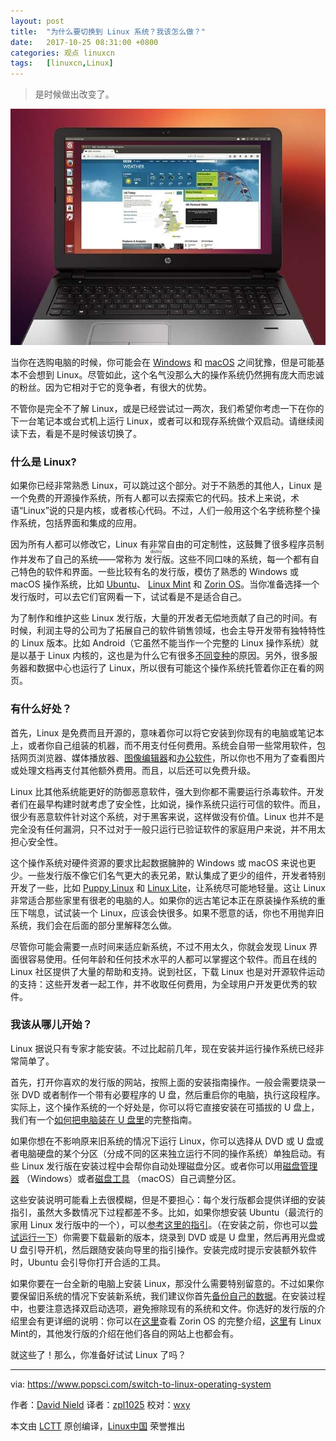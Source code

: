 ```yaml
---
layout: post
title:	"为什么要切换到 Linux 系统？我该怎么做？"
date:	2017-10-25 08:31:00 +0800 
categories:	观点 linuxcn 
tags:	[linuxcn,Linux]
---
```




> 
> 是时候做出改变了。
> 
> 
> 


![Ubuntu](/Asserts/Images/album/201710/24/233252mrfrprplezuem1rg.jpg)


当你在选购电脑的时候，你可能会在 [Windows](https://www.popsci.com/windows-tweaks-improve-performance) 和 [macOS](https://www.popsci.com/macos-tweaks-improve-performance) 之间犹豫，但是可能基本不会想到 Linux。尽管如此，这个名气没那么大的操作系统仍然拥有庞大而忠诚的粉丝。因为它相对于它的竞争者，有很大的优势。


不管你是完全不了解 Linux，或是已经尝试过一两次，我们希望你考虑一下在你的下一台笔记本或台式机上运行 Linux，或者可以和现存系统做个双启动。请继续阅读下去，看是不是时候该切换了。


### 什么是 Linux?


如果你已经非常熟悉 Linux，可以跳过这个部分。对于不熟悉的其他人，Linux 是一个免费的开源操作系统，所有人都可以去探索它的代码。技术上来说，术语“Linux”说的只是内核，或者核心代码。不过，人们一般用这个名字统称整个操作系统，包括界面和集成的应用。


因为所有人都可以修改它，Linux 有非常自由的可定制性，这鼓舞了很多程序员制作并发布了自己的系统——常称为<ruby> 发行版 <rt>  distro </rt></ruby>。这些不同口味的系统，每一个都有自己特色的软件和界面。一些比较有名的发行版，模仿了熟悉的 Windows 或 macOS 操作系统，比如 [Ubuntu](https://www.ubuntu.com/)、 [Linux Mint](https://linuxmint.com/) 和 [Zorin OS](https://zorinos.com/)。当你准备选择一个发行版时，可以去它们官网看一下，试试看是不是适合自己。


为了制作和维护这些 Linux 发行版，大量的开发者无偿地贡献了自己的时间。有时候，利润主导的公司为了拓展自己的软件销售领域，也会主导开发带有独特特性的 Linux 版本。比如 Android（它虽然不能当作一个完整的 Linux 操作系统）就是以基于 Linux 内核的，这也是为什么它有很多[不同变种](https://lineageos.org/)的原因。另外，很多服务器和数据中心也运行了 Linux，所以很有可能这个操作系统托管着你正在看的网页。


### 有什么好处？


首先，Linux 是免费而且开源的，意味着你可以将它安装到你现有的电脑或笔记本上，或者你自己组装的机器，而不用支付任何费用。系统会自带一些常用软件，包括网页浏览器、媒体播放器、[图像编辑器](https://www.gimp.org/)和[办公软件](https://www.libreoffice.org/)，所以你也不用为了查看图片或处理文档再支付其他额外费用。而且，以后还可以免费升级。


Linux 比其他系统能更好的防御恶意软件，强大到你都不需要运行杀毒软件。开发者们在最早构建时就考虑了安全性，比如说，操作系统只运行可信的软件。而且，很少有恶意软件针对这个系统，对于黑客来说，这样做没有价值。Linux 也并不是完全没有任何漏洞，只不过对于一般只运行已验证软件的家庭用户来说，并不用太担心安全性。


这个操作系统对硬件资源的要求比起数据臃肿的 Windows 或 macOS 来说也更少。一些发行版不像它们名气更大的表兄弟，默认集成了更少的组件，开发者特别开发了一些，比如 [Puppy Linux](http://puppylinux.org/main/Overview%20and%20Getting%20Started.htm) 和 [Linux Lite](https://www.linuxliteos.com/)，让系统尽可能地轻量。这让 Linux 非常适合那些家里有很老的电脑的人。如果你的远古笔记本正在原装操作系统的重压下喘息，试试装一个 Linux，应该会快很多。如果不愿意的话，你也不用抛弃旧系统，我们会在后面的部分里解释怎么做。


尽管你可能会需要一点时间来适应新系统，不过不用太久，你就会发现 Linux 界面很容易使用。任何年龄和任何技术水平的人都可以掌握这个软件。而且在线的 Linux 社区提供了大量的帮助和支持。说到社区，下载 Linux 也是对开源软件运动的支持：这些开发者一起工作，并不收取任何费用，为全球用户开发更优秀的软件。


### 我该从哪儿开始？


Linux 据说只有专家才能安装。不过比起前几年，现在安装并运行操作系统已经非常简单了。


首先，打开你喜欢的发行版的网站，按照上面的安装指南操作。一般会需要烧录一张 DVD 或者制作一个带有必要程序的 U 盘，然后重启你的电脑，执行这段程序。实际上，这个操作系统的一个好处是，你可以将它直接安装在可插拔的 U 盘上，我们有一个[如何把电脑装在 U 盘里](https://www.popsci.com/portable-computer-usb-stick)的完整指南。


如果你想在不影响原来旧系统的情况下运行 Linux，你可以选择从 DVD 或 U 盘或者电脑硬盘的某个分区（分成不同的区来独立运行不同的操作系统）单独启动。有些 Linux 发行版在安装过程中会帮你自动处理磁盘分区。或者你可以用[磁盘管理器](https://www.disk-partition.com/windows-10/windows-10-disk-management-0528.html) （Windows）或者[磁盘工具](https://support.apple.com/kb/PH22240?locale=en_US) （macOS）自己调整分区。


这些安装说明可能看上去很模糊，但是不要担心：每个发行版都会提供详细的安装指引，虽然大多数情况下过程都差不多。比如，如果你想安装 Ubuntu（最流行的家用 Linux 发行版中的一个），可以[参考这里的指引](https://tutorials.ubuntu.com/tutorial/tutorial-install-ubuntu-desktop?backURL=%2F#0)。（在安装之前，你也可以[尝试运行一下](https://tutorials.ubuntu.com/tutorial/try-ubuntu-before-you-install?backURL=%2F#0)）你需要下载最新的版本，烧录到 DVD 或是 U 盘里，然后再用光盘或 U 盘引导开机，然后跟随安装向导里的指引操作。安装完成时提示安装额外软件时，Ubuntu 会引导你打开合适的工具。


如果你要在一台全新的电脑上安装 Linux，那没什么需要特别留意的。不过如果你要保留旧系统的情况下安装新系统，我们建议你首先[备份自己的数据](https://www.popsci.com/back-up-and-protect-your-data)。在安装过程中，也要注意选择双启动选项，避免擦除现有的系统和文件。你选好的发行版的介绍里会有更详细的说明：你可以在[这里](https://zorinos.com/help/install-zorin-os/)查看 Zorin OS 的完整介绍，[这里](https://linuxmint.com/documentation.php)有 Linux Mint的，其他发行版的介绍在他们各自的网站上也都会有。


就这些了！那么，你准备好试试 Linux 了吗？




---


via: <https://www.popsci.com/switch-to-linux-operating-system>


作者：[David Nield](https://www.popsci.com/authors/david-nield) 译者：[zpl1025](https://github.com/zpl1025) 校对：[wxy](https://github.com/wxy)


本文由 [LCTT](https://github.com/LCTT/TranslateProject) 原创编译，[Linux中国](https://linux.cn/) 荣誉推出

